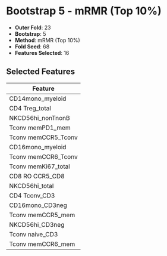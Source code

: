 # Bootstrap 5 - mRMR (Top 10%)

- **Outer Fold**: 23
- **Bootstrap**: 5
- **Method**: mRMR (Top 10%)
- **Fold Seed**: 68
- **Features Selected**: 16

## Selected Features

| Feature |
|---------|
| CD14mono_myeloid |
| CD4 Treg_total |
| NKCD56hi_nonTnonB |
| Tconv memPD1_mem |
| Tconv memCCR5_Tconv |
| CD16mono_myeloid |
| Tconv memCCR6_Tconv |
| Tconv memKi67_total |
| CD8 RO CCR5_CD8 |
| NKCD56hi_total |
| CD4 Tconv_CD3 |
| CD16mono_CD3neg |
| Tconv memCCR5_mem |
| NKCD56hi_CD3neg |
| Tconv naive_CD3 |
| Tconv memCCR6_mem |
